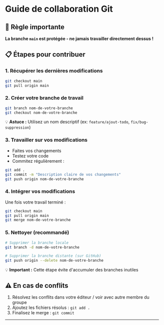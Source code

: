 # Guide de collaboration Git

## 🚨 Règle importante
**La branche `main` est protégée - ne jamais travailler directement dessus !**

## 📋 Étapes pour contribuer

### 1. Récupérer les dernières modifications
```bash
git checkout main
git pull origin main
```

### 2. Créer votre branche de travail
```bash
git branch nom-de-votre-branche
git checkout nom-de-votre-branche
```
💡 **Astuce :** Utilisez un nom descriptif (ex: `feature/ajout-todo`, `fix/bug-suppression`)

### 3. Travailler sur vos modifications
- Faites vos changements
- Testez votre code
- Commitez régulièrement :
```bash
git add .
git commit -m "Description claire de vos changements"
git push origin nom-de-votre-branche
```

### 4. Intégrer vos modifications
Une fois votre travail terminé :
```bash
git checkout main
git pull origin main
git merge nom-de-votre-branche
```

### 5. Nettoyer (recommandé)
```bash
# Supprimer la branche locale
git branch -d nom-de-votre-branche

# Supprimer la branche distante (sur GitHub)
git push origin --delete nom-de-votre-branche
```
💡 **Important :** Cette étape évite d'accumuler des branches inutiles

## ⚠️ En cas de conflits
1. Résolvez les conflits dans votre éditeur / voir avec autre membre du groupe
2. Ajoutez les fichiers résolus : `git add .`
3. Finalisez le merge : `git commit`

---------------------------------------------------------------------------------------------------------------------